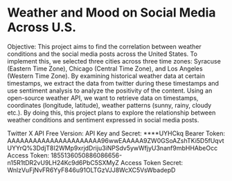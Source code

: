 # Weather and Mood on Social Media Across U.S.
Objective: This project aims to find the correlation between weather conditions and the social media posts across the United States. To implement this, we selected three cities across three time zones: Syracuse (Eastern Time Zone), Chicago (Central Time Zone), and Los Angeles (Western Time Zone). By examining historical weather data at certain timestamps, we extract the data from twitter during these timestamps and use sentiment analysis to analyze the positivity of the content. Using an open-source weather API, we want to retrieve data on timestamps, coordinates (longitude, latitude), weather patterns (sunny, rainy, cloudy etc.). By doing this, this project plans to explore the relationship between weather conditions and sentiment expressed in social media posts.

Twitter X API Free Version:
API Key and Secret: ****UYHCkq
Bearer Token: AAAAAAAAAAAAAAAAAAAAAA96wwEAAAAA9ZW0GSoAZshTKi5D5fUqvtUYYrQ%3DdjT8I2WMp9xrjdDriju3iNPSdv5ywWfjyU3nanf9mbHHAbeOcc
Access Token: 1855136050886086656-n15R1tDR2vU9LH24Kc9d6PbC5SXMyZ
Access Token Secret: WnlzVuFjNvFR6YyF846u91OLTGzVJJ8WcXC5VsWbadepD

